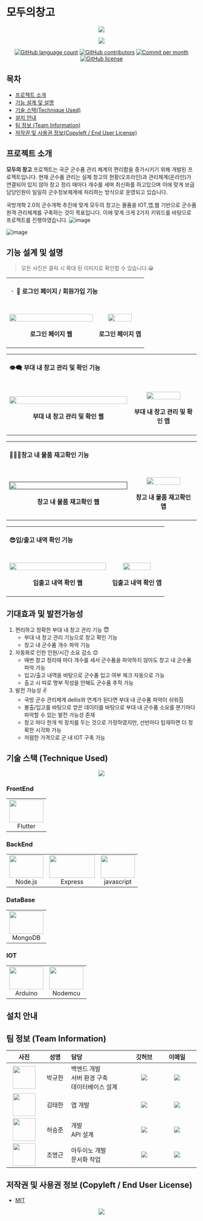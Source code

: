 
# 모두의창고
<p align="center"><img src="/image/모두의 창고3.PNG"></p>

<p align="center">
<a href="https://sulfuric-comet-5bd.notion.site/201f76c4b2d442bd8fc1e5c6447e32ac">
<img src="https://img.shields.io/badge/NOTION-team_page-green?&style=for-the-badge&logo=notion">
</a>
</p>


</p>
<p align="center">
	<a href="https://github.com/osamhack2021/WEB_APP_IOT_ModuChangGo_Chang-keeper/search?l=JavaScript&type=code"><img alt="GitHub language count" src="https://img.shields.io/github/languages/count/osamhack2021/WEB_APP_IOT_ModuChangGo_Chang-keeper"></a>
	<a href="https://github.com/osamhack2021/WEB_APP_IOT_ModuChangGo_Chang-keeper/graphs/contributors"><img alt="GitHub contributors" src="https://img.shields.io/github/contributors/osamhack2021/WEB_APP_IOT_ModuChangGo_Chang-keeper?color=success"></a>
	  <a href="https://github.com/osamhack2021/WEB_APP_IOT_ModuChangGo_Chang-keeper/graphs/commit-activity">
      <img src="https://img.shields.io/github/commit-activity/m/osamhack2021/WEB_APP_IOT_ModuChangGo_Chang-keeper" alt="Commit per month"></a>
	<a href="https://github.com/osamhack2021/WEB_APP_IOT_ModuChangGo_Chang-keeper/blob/main/LICENSE"><img alt="GitHub license" src="https://img.shields.io/github/license/osamhack2021/WEB_APP_IOT_ModuChangGo_Chang-keeper"></a>
</p>

## 목차
-  [프로젝트 소개](#프로젝트-소개)  
-  [기능 설계 및 설명](#기능-설계-및-설명)  
-  [기술 스택(Technique Used)](#기술-스택-technique-used)  
-  [설치 안내](#설치-안내)
-  [팀 정보 (Team Information)](#팀-정보-team-information)
-  [저작권 및 사용권 정보(Copyleft / End User License)](#저작권-및-사용권-정보-copyleft--end-user-license)

## 프로젝트 소개

**모두의 창고** 프로젝트는 국군 군수품 관리 체계의 편리함을 증가시키기 위해 개발된 프로젝트입니다. 
현재 군수품 관리는 실제 창고의 현황(오프라인)과 관리체계(온라인)가 연결되어 있지 않아 창고 정리 때마다 개수를 세며 최신화를 하고있으며 이에 맞게 보급 담당인원이 일일히 군수정보체계에 처리하는 방식으로 운영되고 있습니다.

국방개혁 2.0의 군수개혁 추진에 맞게 모두의 창고는 물품을 IOT,앱,웹 기반으로 군수품 원격 관리체계를 구축하는 것이 목표입니다. 이에 맞게 크게 2가지 키워드를 바탕으로 프로젝트를 진행하였습니다.
![image](https://user-images.githubusercontent.com/81310047/137630858-65433ec1-5d05-4a96-95b1-b7089d725f7e.png)

![image](https://user-images.githubusercontent.com/81310047/137630861-a9660501-e018-4e7d-9638-36aca646c996.png)



## 기능 설계 및 설명
>모든 사진은 클릭 시 확대 된 이미지로 확인할 수 있습니다.😀
<table><tbody>
		<tr>
			<td colspan=2>
				<br>
				<b>ㆍ 🔐 로그인 페이지 / 회원가입 기능</b><br>
				<br>
			</td>
		</tr>
		<tr>
			<td width="65%">
				<h4 align="center">
				<a href = "https://raw.githubusercontent.com/osamhack2021/WEB_APP_IOT_ModuChangGo_Chang-keeper/edit/image/ui/web_login.png"><img src="/image/ui/login.png" width="100%" height="100%">
					</a><br><br>로그인 페이지 웹
				</h4>
			</td>
			<td width="35%">
	   			<h4 align="center">
		   		<a href="https://raw.githubusercontent.com/osamhack2021/WEB_APP_IOT_ModuChangGo_Chang-keeper/edit/image/ui/app_login.png"><img src="/image/ui/app_login.png" width="75%" height="75%"></a><br><br>로그인 페이지 앱</h4></td>
		</tr>
</tbody>
</table>

<table><tbody>
		<tr>
			<td colspan=2>
				<br>
				<b>👁‍🗨 부대 내 창고 관리 및 확인 기능</b><br>
				<br>
			</td>
		</tr>
		<tr>
			<td width="65%">
				<h4 align="center">
				<a href = "https://raw.githubusercontent.com/osamhack2021/WEB_APP_IOT_ModuChangGo_Chang-keeper/edit/image/ui/web_viewStorage.png"><img src="/image/ui/viewwarehouse.png" width="100%" height="100%">
					</a><br><br>부대 내 창고 관리 및 확인 웹
				</h4>
			</td>
			<td width="35%">
	   			<h4 align="center">
		   		<a href="https://raw.githubusercontent.com/realisshomyang/readmetest/main/image/ui/app_viewwarehouse.png?token=ATMLCXZPAHJM3H7VMVFUOM3BNWCC2"><img src="/image/ui/app_storages_page.png" width="75%" height="75%"></a><br><br>부대 내 창고 관리 및 확인 앱</h4></td>
		</tr>
</tbody>
</table>

<table><tbody>
		<tr>
			<td colspan=2>
				<br>
				<b>👨🏻‍💻창고 내 물품 재고확인 기능</b><br>
				<br>
			</td>
		</tr>
		<tr>
			<td width="65%">
				<h4 align="center">
				<a href = ""><img src="/image/ui/web_main.png" width="100%" height="100%">
					</a><br><br>창고 내 물품 재고확인 웹
				</h4>
			</td>
			<td width="35%">
	   			<h4 align="center">
		   		<a href="https://raw.githubusercontent.com/realisshomyang/readmetest/main/image/ui/app_login.png?token=ATMLCXZPAHJM3H7VMVFUOM3BNWCC2"><img src="/image/ui/app_storages_detail_page.png" width="75%" height="75%"></a><br><br>창고 내 물품 재고확인 앱</h4></td>
		</tr>
</tbody>
</table>

<table><tbody>
		<tr>
			<td colspan=2>
				<br>
				<b>😎입/출고 내역 확인 기능</b><br>
				<br>
			</td>
		</tr>
		<tr>
			<td width="65%">
				<h4 align="center">
				<a href = "https://raw.githubusercontent.com/realisshomyang/readmetest/main/image/ui/login.png?token=ATMLCX4V42GXTG7E5YNPDITBNWB74"><img src="/image/ui/web_history.png" width="100%" height="100%">
					</a><br><br>입출고 내역 확인 웹
				</h4>
			</td>
			<td width="35%">
	   			<h4 align="center">
		   		<a href="https://raw.githubusercontent.com/realisshomyang/readmetest/main/image/ui/app_login.png?token=ATMLCXZPAHJM3H7VMVFUOM3BNWCC2"><img src="/image/ui/app_history.png" width="75%" height="75%"></a><br><br>입출고 내역 확인 앱</h4></td>
		</tr>
</tbody>
</table>

## 기대효과 및 발전가능성
1. 편리하고 정확한 부대 내 창고 관리 기능 😇
    - 부대 내 창고 관리 기능으로 창고 확인 기능
    - 창고 내 군수품 개수 파악 기능
2. 자동화로 인한 인원/시간 소요 감소 😊
    - 매번 창고 정리때 마다 개수를 세서 군수품을 파악하지 않아도 창고 내 군수품 파악 가능
    - 입고/출고 내역을 바탕으로 군수품 입고 여부 체크 자동으로 가능
    - 출고 시 따로 명부 작성을 안해도 군수품 추적 가능
3. 발전 가능성 ✌️
    - 국방 군수 관리체계 dellis와 연계가 된다면 부대 내 군수품 파악이 쉬워짐
    - 불출/입고를 바탕으로 얻은 데이터를 바탕으로 부대 내 군수품 소요를 분기마다 파악할 수 있는 발전 가능성 존재
    - 창고 마다 한개 씩 장치를 두는 것으로 가정하였지만, 선반마다 탑재하면 더 정확한 시각화 가능
    - 저렴한 가격으로 군 내 IOT 구축 가능

## 기술 스택 (Technique Used)
<p align="center"><img src="/image/tecstack/tecstack.png"></p>

### FrontEnd
<table><tbody>
 <tr>
  <td width="80">
   <div align="center"><a href="https://flutter.dev/" target="_blank"> <img src="/image/tecstack/flutter.png" width="90" height="60"/> </a><br>Flutter</div>
  </td>
 </tr>
</tbody></table>

### BackEnd
<table><tbody>
 <tr>
  <td width="80">
   <div align="center"><a href="https://nodejs.org" target="_blank"> <img src="/image/tecstack/nodejs.png" width="90" height="60"/> </a><br>Node.js</div>
  </td>
  <td width="100">
   <div align="center"><a href="https://expressjs.com/ko/" target="_blank"> <img src="/image/tecstack/Expressjs.png" width="120" height="60"/></a><br>Express</div>
  </td>
  <td width="80">
   <div align="center"><a href="https://www.javascript.com/" target="_blank"> <img src="/image/tecstack/javascript.png" width="90" height="60"/> </a><br>javascript</div>
  </td>
 </tr>
</tbody></table>

### DataBase
<table><tbody>
 <tr>
  <td width="80">
   <div align="center"><a href="https://www.mongodb.com/" target="_blank"> <img src="/image/tecstack/mongodb.png" width="90" height="60"/> </a><br>MongoDB</div>
  </td>
 </tr>
</tbody></table>


### IOT
<table><tbody>
 <tr>
  <td width="80">
   <div align="center"><a href="https://www.arduino.cc/" target="_blank"> <img src="/image/tecstack/arduino.png" width="90" height="60"/> </a><br>Arduino</div>
  </td>
  <td width="80">
   <div align="center"><a href="https://www.nodemcu.com/index_en.html" target="_blank"> <img src="/image/tecstack/nodemcu.png" width="90" height="60"/> </a><br>Nodemcu</div>
  </td>
 </tr>
</tbody></table>

## 설치 안내


## 팀 정보 (Team Information)
<table width="788">
<thead>
<tr>
<th width="100" align="center">사진</th>
<th width="100" align="center">성명</th>
<th width="150" align="left">담당</th>
<th width="100" align="center">깃허브</th>
<th width="175" align="center">이메일</th>
</tr> 
</thead>
<tbody>
<tr>
<td width="100" align="center"><img src="/image/박규한.jpg" width="60" height="60"></td>
<td width="100" align="center">박규한</td>
<td width="150">백엔드 개발<br>서버 환경 구축<br>데이터베이스 설계</td>
<td width="100" align="center">
	<a href="https://github.com/rbgksqkr">
		<img src="http://img.shields.io/badge/rbgksqkr-655ced?style=social&logo=github"/>
	</a>
</td>
<td width="175" align="center">
	<a href="mailto:rbgks1937@gmail.com"><img src="https://img.shields.io/static/v1?label=&message=rbgks1937@gmail.com&color=orange&style=flat-square&logo=gmail"></a>
	</td>
</tr>
<tr>
<td width="100" align="center"><img src="/image/김태한.jpg" width="60" height="60"></td>
<td width="100" align="center">김태한</td>
<td width="300">앱 개발<br></td>
</td>
<td width="100" align="center">
	<a href="https://github.com/TaehanKim00">
		<img src="http://img.shields.io/badge/TaehanKim00-655ced?style=social&logo=github"/>
	</a>
</td>
<td width="175" align="center">
	<a href="mailto:tk5582lm@gmail.com"><img src="https://img.shields.io/static/v1?label=&message=tk5582lm@gmail.com&color=green&style=flat-square&logo=gmail"></a>
	</td>
</tr>
<tr>
<td width="100" align="center"><img src="/image/허승준.jpg" width="60" height="60"></td>
<td width="100" align="center">허승준</td>
<td width="300"> 개발<br>API 설계<br></td>
</td>
<td width="100" align="center">
	<a href="https://github.com/superjunn">
		<img src="http://img.shields.io/badge/superjunn-655ced?style=social&logo=github"/>
	</a>
</td>
<td width="175" align="center">
	<a href="mailto:superjunn00@gmail.com.com"><img src="https://img.shields.io/static/v1?label=&message=superjunn00@gmail.com&color=green&style=flat-square&logo=gmail"></a>
	</td>
</tr>
<tr>
<td width="100" align="center"><img src="/image/조명근.PNG" width="60" height="60"></td>
<td width="100" align="center">조명근</td>
<td width="300">아두이노 개발<br>문서화 작업<br></td>
</td>
<td width="100" align="center">
	<a href="https://github.com/realisshomyang">
		<img src="http://img.shields.io/badge/realisshomyang-655ced?style=social&logo=github"/>
	</a>
</td>
<td width="175" align="center">
	<a href="mailto:mgmg612@gmail.com"><img src="https://img.shields.io/static/v1?label=&message=mgmg612@gmail.com&color=green&style=flat-square&logo=gmail"></a>
	</td>
</tr>
</tr>
</tbody>
</table>


## 저작권 및 사용권 정보 (Copyleft / End User License)
 * [MIT](https://github.com/osamhack2021/WEB_APP_IOT_ModuChangGo_Chang-keeper/blob/main/LICENSE)

<p align="center"><img src="/image/모두의 창고4.PNG"></p>
